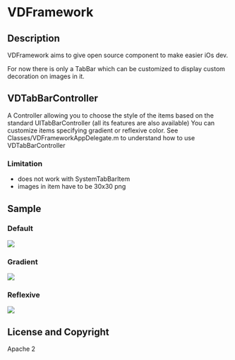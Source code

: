 
# VDFramework

## Description

VDFramework aims to give open source component to make easier iOs dev. 

For now there is only a TabBar which can be customized to display custom decoration on images in it.

## VDTabBarController

A Controller allowing you to choose the style of the items based on the standard UITabBarController (all its features are also available)
You can customize items specifying gradient or reflexive color.
See Classes/VDFrameworkAppDelegate.m to understand how to use VDTabBarController

### Limitation

* does not work with SystemTabBarItem
* images in item have to be 30x30 png  


## Sample

### Default
[![](https://github.com/vdemay/VDFramework/raw/master/Documents/default.png)](https://github.com/vdemay/VDFramework/raw/master/Documents/default.png)

### Gradient
[![](https://github.com/vdemay/VDFramework/raw/master/Documents/gradient.png)](https://github.com/vdemay/VDFramework/raw/master/Documents/gradient.png)

### Reflexive
[![](https://github.com/vdemay/VDFramework/raw/master/Documents/reflexive.png)](https://github.com/vdemay/VDFramework/raw/master/Documents/reflexive.png)

## License and Copyright

Apache 2 
